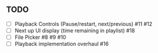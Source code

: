 ## TODO
- [ ] Playback Controls (Pause/restart, next/previous) #11 #12
- [ ] Next up UI display (time remaining in playlist) #18
- [ ] File Picker #8 #9 #10
- [ ] Playback implementation overhaul #16
